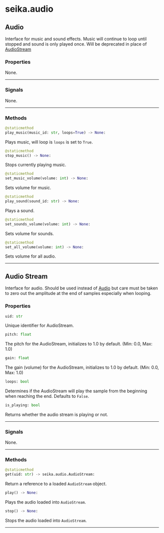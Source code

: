 # seika.audio

## Audio

Interface for music and sound effects.  Music will continue to loop until stopped and sound is only played once.  Will be deprecated in place of [AudioStream](#audio-stream)

### Properties

None.

---

### Signals

None.

---

### Methods

```python
@staticmethod
play_music(music_id: str, loops=True) -> None:
```

Plays music, will loop is `loops` is set to `True`.


```python
@staticmethod
stop_music() -> None:
```

Stops currently playing music.

```python
@staticmethod
set_music_volume(volume: int) -> None:
```

Sets volume for music.

```python
@staticmethod
play_sound(sound_id: str) -> None:
```

Plays a sound.

```python
@staticmethod
set_sounds_volume(volume: int) -> None:
```

Sets volume for sounds.

```python
@staticmethod
set_all_volume(volume: int) -> None:
```

Sets volume for all audio.

---

## Audio Stream

Interface for audio.  Should be used instead of [Audio](#audio) but care must be taken to zero out the amplitude at the end of samples especially when looping.

### Properties

```python
uid: str
```

Unique identifier for AudioStream.

```python
pitch: float
```

The pitch for the AudioStream, initializes to 1.0 by default.  (Min: 0.0, Max: 1.0)

```python
gain: float
```

The gain (volume) for the AudioStream, initializes to 1.0 by default. (Min: 0.0, Max: 1.0)

```python
loops: bool
```

Determines if the AudioStream will play the sample from the beginning when reaching the end.  Defaults to `False`.

```python
is_playing: bool
```

Returns whether the audio stream is playing or not.

---

### Signals

None.

---

### Methods

```python
@staticmethod
get(uid: str) -> seika.audio.AudioStream:
```

Return a reference to a loaded `AudioStream` object.

```python
play() -> None:
```

Plays the audio loaded into `AudioStream`.

```python
stop() -> None:
```

Stops the audio loaded into `AudioStream`.

---

